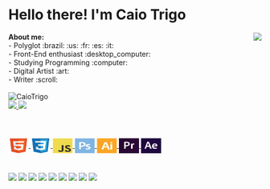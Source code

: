 # Hello there! I'm Caio Trigo

<img align="right" height="150em" src="https://lh3.googleusercontent.com/aZL-sYEEkjpiToQb08UhDGaHVGEGWT_OZQOiIv2TsUOyoUweP8cMH-CFElMO4xxowxXRzfUAP2wHXmpicRkk-cAWIVo9_SQmwBoHW_4ddSVZXCI8Xl2Tw-fnqAQ_l3Xs8mvZHlqMQeU7ekZmMOIq2dARxJzjKGrsiYOEKvcN-r01Bq-7WlHEanbmukf7biim1-QRGJ2wGtufddeHWhlhxOibVBeORQ9m3MDs5r5wibC7w-DXPD-mERVItVZoR3Ma7aQv5R8Y0UUXJymTJ6W7kJcvfvezElpeUjJnfP9VkJMW2id58opSfthvwihkSYvOKjZ72oBNxQktsOL6B_xELz2UtmkjJfpFbDzUSYfFkGGQWy9JVgadGD2LMYrLpknx1ttaZOF8FDJuK-fKat6CaWQn2GdimdH4XlmhHS80hAZRvXXcTtTI9SRntC97M6Zbl87Hw3u4tPBkAOMgUhsUJEoQzBM_WFqBc4TtBU6FEnzpXYrONlM3zfdKWCE-1B7rLMb-zGTBcTuvJG-jexLw0hLnB7F5q0G2dgtjoingCNHPchrJak2ioWJTWB7gOF_awuh-wIvHLPDETw2m4CBG7JQPdnXvX9j1CzNX1XzepXNd405U1MAmu34Xx-1orBN3ES0oX13bP0b99_4G60KFWh0Eq5_do4xPLYQjUukE1LA0RxAD2DIJXsaWslLuViXCC5r6swFzy4amTnoLTLoRd9sC=s937-no?authuser=0">
<b>About me:</b> <br>
  - Polyglot :brazil: :us: :fr: :es: :it: <br>
  - Front-End enthusiast :desktop_computer: <br>
  - Studying Programming :computer: <br> 
  - Digital Artist :art: <br>
  - Writer :scroll: <br>
 
<div><br>
 <img src="https://komarev.com/ghpvc/?username=CaioTrigo" alt="CaioTrigo"><br>
</div>

<div style="display: inline_block">
 <a href="https://github.com/CaioTrigo">
 <img height="170em" src="https://github-readme-stats.vercel.app/api?username=CaioTrigo&show_icons=true&&include_all_commits=true&count_private=true&title_color=ff2929&bg_color=242f45&icon_color=aa39f7&text_color=15d2eb&border_colore32d2d"/>
 <img height="170em" src="https://github-readme-stats.vercel.app/api/top-langs/?username=CaioTrigo&layout=compact&langs_count=20&title_color=ff2929&bg_color=242f45&icon_color=aa39f7&text_color=15d2eb&border_colore32d2d"/>
<div>
 
 #
 
<div style="display: inline_block"><br>
 <img align="center" alt="Panda-HTML" height="30" width="40" src="https://raw.githubusercontent.com/devicons/devicon/master/icons/html5/html5-original.svg">
 <img align="center" alt="Panda-CSS" height="30" width="40" src="https://raw.githubusercontent.com/devicons/devicon/master/icons/css3/css3-original.svg">
 <img align="center" alt="Panda-JS" height="30" width="40" src="https://raw.githubusercontent.com/devicons/devicon/master/icons/javascript/javascript-original.svg">
 <img align="center" alt="Panda-Photoshop" height="30" width="40" src="https://raw.githubusercontent.com/devicons/devicon/master/icons/photoshop/photoshop-plain.svg">
 <img align="center" alt="Panda-Illustrator" height="30" width="40" src="https://raw.githubusercontent.com/devicons/devicon/master/icons/illustrator/illustrator-plain.svg">
 <img align="center" alt="Panda-Premiere" height="30" width="40" src="https://raw.githubusercontent.com/devicons/devicon/master/icons/premierepro/premierepro-plain.svg">
 <img align="center" alt="Panda-AfterEffects" height="30" width="40" src="https://raw.githubusercontent.com/devicons/devicon/master/icons/aftereffects/aftereffects-plain.svg">
</div>

#

<div>
 <a href ="mailto: caiodstrigo@gmail.com"><img height="50em" src="https://s3.gifyu.com/images/Icone-Gmail.gif" target="_blank"></a>
 <a href="https://www.youtube.com/channel/UCv5T-D25fUMAiR9YvLt-TVA" target="_blank"><img height="50em" src="https://s3.gifyu.com/images/Icone-YouTube.gif" target="_blank"></a>
 <a href="https://instagram.com/caiopandasart" target="_blank"><img height="50em" src="https://s3.gifyu.com/images/Icone-Instagram.gif" target="_blank"></a>
 <a href="https://www.linkedin.com/in/caiopandasart" target="_blank"><img height="50em" src="https://s3.gifyu.com/images/Icone-LinkedIn.gif" target="_blank"></a>
 <a href="https://facebook.com/caiopandasart" target="_blank"><img height="50em" src="https://s3.gifyu.com/images/Icone-Facebook.gif" target="_blank"></a>
 <a href="https://twitch.tv/caiopandasart" target="_blank"><img height="50em" src="https://s6.gifyu.com/images/Icone---Twitch.gif" target="_blank"></a>
 <a href="https://artstation.com/caiopandasart" target="_blank"><img height="50em" src="https://s3.gifyu.com/images/Icone-Artstation.gif" targe="_blank"></a>
 <a href="https://behance.net/CaioPandasArt" target="_blank"> <img height="50em" src="https://s3.gifyu.com/images/Icone-Behance.gif" target="_blank"></a>
 <a href="https://twitter.com/caiopandasart" target="_blank"> <img height="50em" src="https://s3.gifyu.com/images/Icone-Twitter.gif" target="_blank"></a>
</div>
